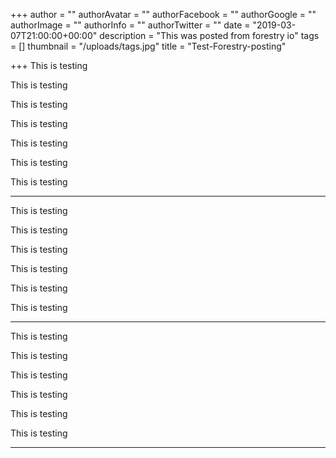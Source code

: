 +++
author = ""
authorAvatar = ""
authorFacebook = ""
authorGoogle = ""
authorImage = ""
authorInfo = ""
authorTwitter = ""
date = "2019-03-07T21:00:00+00:00"
description = "This was posted from forestry io"
tags = []
thumbnail = "/uploads/tags.jpg"
title = "Test-Forestry-posting"

+++
This is testing

This is testing

This is testing

This is testing

This is testing

This is testing

This is testing

***

This is testing

This is testing

This is testing

This is testing

This is testing

This is testing

***

This is testing

This is testing

This is testing

This is testing

This is testing

This is testing

***